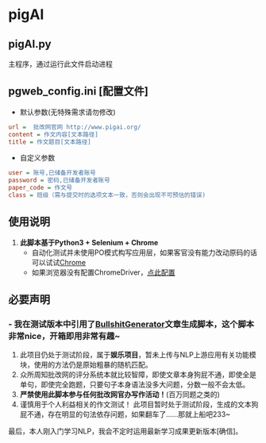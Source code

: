 # pigAI

## pigAI.py

主程序，通过运行此文件启动进程

## pgweb_config.ini [配置文件]

- 默认参数(无特殊需求请勿修改)

```ini
url =  批改网官网 http://www.pigai.org/ 
content = 作文内容[文本路径] 
title = 作文题目[文本路径] 
```

- 自定义参数

```ini
user = 账号,已储备开发者账号  
password = 密码,已储备开发者账号  
paper_code = 作文号  
class = 班级（需与提交时的选项文本一致，否则会出现不可预估的错误)  
```

## 使用说明

1. **此脚本基于Python3 + Selenium + Chrome**
   - 自动化测试并未使用PO模式构写应用层，如果客官没有能力改动原码的话可以试试[Chrome](https://www.google.cn/chrome/)
   - 如果浏览器没有配置ChromeDriver，[点此配置](https://localprod.pandateacher.com/python-manuscript/crawler-html/chromedriver/ChromeDriver.html) 

## 必要声明

### - 我在测试版本中引用了[BullshitGenerator](https://github.com/menzi11/BullshitGenerator)文章生成脚本，这个脚本非常nice，开箱即用非常有趣~

1. 此项目仍处于测试阶段，属于**娱乐项目**，暂未上传与NLP上游应用有关功能模块，使用的方法仍是原始粗暴的随机匹配。
2. 众所周知批改网的评分系统本就比较智障，即使文章本身狗屁不通，即使全是单句，即使完全跑题，只要句子本身语法没多大问题，分数一般不会太低。
3. **严禁使用此脚本参与任何批改网官办写作活动！**(百万同题之类的)
4. 谨慎用于个人利益相关的作文测试！  此项目暂时处于测试阶段，生成的文本狗屁不通，存在明显的句法依存问题，如果翻车了……那就上船吧233~

最后，本人刚入门学习NLP，我会不定时运用最新学习成果更新版本[确信]。
